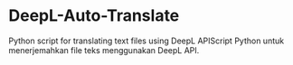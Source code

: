 # DeepL-Auto-Translate
Python script for translating text files using DeepL APIScript Python untuk menerjemahkan file teks menggunakan DeepL API.
